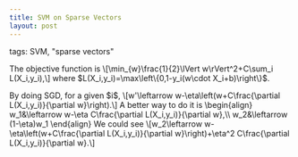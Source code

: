 ```yaml
---
title: SVM on Sparse Vectors
layout: post
---
```


tags: SVM, "sparse vectors"

<script type="text/javascript" src="https://cdn.mathjax.org/mathjax/latest/MathJax.js?config=TeX-AMS-MML_HTMLorMML"></script>
<script type="text/x-mathjax-config">MathJax.Hub.Config({tex2jax: {inlineMath: [['$','$'], ['\\(','\\)']]}});</script>

<p>The objective function is
\[\min_{w}\frac{1}{2}\lVert w\rVert^2+C\sum_i L(X_i,y_i),\]
where $L(X_i,y_i)=\max\left\{0,1-y_i(w\cdot X_i+b)\right\}$.</p>

<p>By doing SGD, for a given $i$,
\[w'\leftarrow w-\eta\left(w+C\frac{\partial L(X_i,y_i)}{\partial w}\right).\]
A better way to do it is 
\begin{align}
w_1&\leftarrow w-\eta C\frac{\partial L(X_i,y_i)}{\partial w},\\
w_2&\leftarrow (1-\eta)w_1
\end{align}
We could see
\[w_2\leftarrow w-\eta\left(w+C\frac{\partial L(X_i,y_i)}{\partial w}\right)+\eta^2 C\frac{\partial L(X_i,y_i)}{\partial w}.\]
</p>

